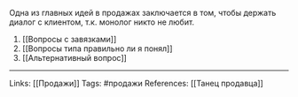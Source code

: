 Одна из главных идей в продажах заключается в том, чтобы держать диалог с клиентом, т.к. монолог никто не любит. 

1. [[Вопросы с завязками]]
2. [[Вопросы типа правильно ли я понял]]
3. [[Альтернативный вопрос]]
___
Links: [[Продажи]]
Tags: #продажи 
References: [[Танец продавца]]